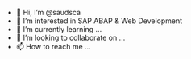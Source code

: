 - 👋 Hi, I’m @saudsca
- 👀 I’m interested in SAP ABAP & Web Development
- 🌱 I’m currently learning ...
- 💞️ I’m looking to collaborate on ...
- 📫 How to reach me ...

<!---
saudsca/saudsca is a ✨ special ✨ repository because its `README.md` (this file) appears on your GitHub profile.
You can click the Preview link to take a look at your changes.
--->
